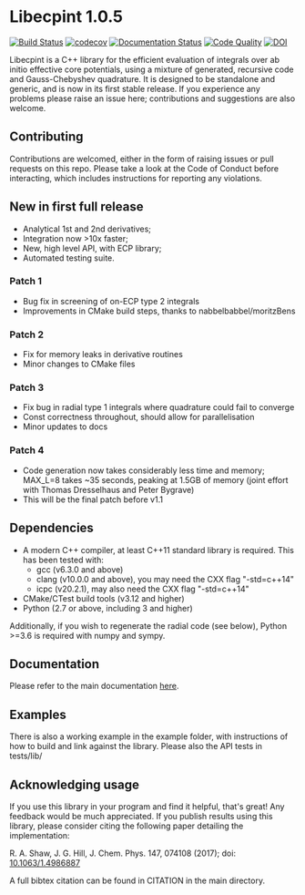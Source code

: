 # Libecpint 1.0.5

[![Build Status](https://dev.azure.com/robertshaw383/libecpint/_apis/build/status/robashaw.libecpint?branchName=master)](https://dev.azure.com/robertshaw383/libecpint/_build/latest?definitionId=2&branchName=master)
[![codecov](https://codecov.io/gh/robashaw/libecpint/branch/master/graph/badge.svg)](https://codecov.io/gh/robashaw/libecpint)
[![Documentation Status](https://readthedocs.org/projects/libecpint/badge/?version=latest)](https://libecpint.readthedocs.io/en/latest/index.html)
[![Code Quality](https://www.code-inspector.com/project/15206/status/svg)]()
[![DOI](https://zenodo.org/badge/DOI/10.5281/zenodo.4694353.svg)](https://doi.org/10.5281/zenodo.4694353)

Libecpint is a C++ library for the efficient evaluation of integrals over ab initio effective core potentials, using a mixture of generated, recursive code and Gauss-Chebyshev quadrature. It is designed to be standalone and generic, and is now in its first stable release. If you experience any problems please raise an issue here; contributions and suggestions are also welcome.

## Contributing

Contributions are welcomed, either in the form of raising issues or pull requests on this repo. Please take a look at the Code of Conduct before interacting, which includes instructions for reporting any violations.

## New in first full release

- Analytical 1st and 2nd derivatives;
- Integration now >10x faster;
- New, high level API, with ECP library;
- Automated testing suite.

### Patch 1

- Bug fix in screening of on-ECP type 2 integrals
- Improvements in CMake build steps, thanks to nabbelbabbel/moritzBens

### Patch 2

- Fix for memory leaks in derivative routines
- Minor changes to CMake files

### Patch 3

- Fix bug in radial type 1 integrals where quadrature could fail to converge
- Const correctness throughout, should allow for parallelisation
- Minor updates to docs

### Patch 4

- Code generation now takes considerably less time and memory; MAX_L=8 takes ~35 seconds, peaking at 1.5GB of memory (joint effort with Thomas Dresselhaus and Peter Bygrave)
- This will be the final patch before v1.1

## Dependencies

- A modern C++ compiler, at least C++11 standard library is required. This has been tested with:
  * gcc (v6.3.0 and above)
  * clang (v10.0.0 and above), you may need the CXX flag "-std=c++14"
  * icpc (v20.2.1), may also need the CXX flag "-std=c++14"
- CMake/CTest build tools (v3.12 and higher)
- Python (2.7 or above, including 3 and higher)

Additionally, if you wish to regenerate the radial code (see below),  Python >=3.6 is required with numpy and sympy.

## Documentation

Please refer to the main documentation [here](https://libecpint.readthedocs.io/en/latest/index.html).

## Examples

There is also a working example in the example folder, with instructions of how to build and link against the library. Please also the API tests in tests/lib/

## Acknowledging usage

If you use this library in your program and find it helpful, that's great! Any feedback would be much appreciated. If you publish results using this library, please consider citing the following paper detailing the implementation:

R. A. Shaw, J. G. Hill, J. Chem. Phys. 147, 074108 (2017); doi: [10.1063/1.4986887](http://dx.doi.org/10.1063/1.4986887)

A full bibtex citation can be found in CITATION in the main directory.
